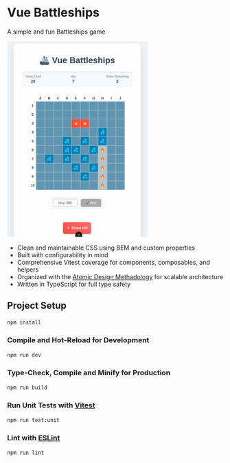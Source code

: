 # Vue Battleships

A simple and fun Battleships game

<img src="https://github.com/rndware/vue-battleships/blob/main/media/battleships-screenshot.png" width="65%" />

- Clean and maintainable CSS using BEM and custom properties
- Built with configurability in mind
- Comprehensive Vitest coverage for components, composables, and helpers
- Organized with the [Atomic Design Methadology](https://atomicdesign.bradfrost.com/chapter-2/) for scalable architecture
- Written in TypeScript for full type safety

## Project Setup

```sh
npm install
```

### Compile and Hot-Reload for Development

```sh
npm run dev
```

### Type-Check, Compile and Minify for Production

```sh
npm run build
```

### Run Unit Tests with [Vitest](https://vitest.dev/)

```sh
npm run test:unit
```

### Lint with [ESLint](https://eslint.org/)

```sh
npm run lint
```
